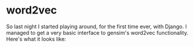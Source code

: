 # word2vec

So last night I started playing around, for the first time ever, with Django. I managed to get a very basic interface to gensim's word2vec functionality. Here's what it looks like:

